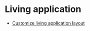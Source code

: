 # Living application

* [Customize living application layout](customize-living-application-layout.html)